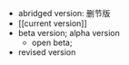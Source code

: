 - abridged version: 删节版
- [[current version]]
- beta version; alpha version
    - open beta;
- revised version
